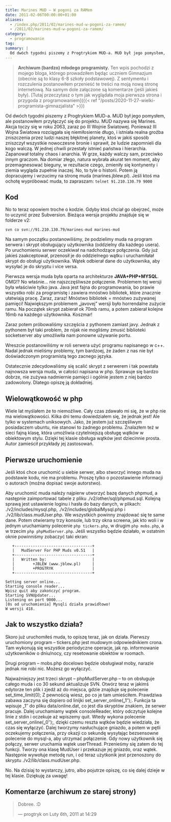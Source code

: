 ```yaml
---
title: Marines MUD – W pogoni za RAMem
date: 2011-02-06T00:00:00+01:00
aliases:
  - /index.php/2011/02/marines-mud-w-pogoni-za-ramem/
  - /2011/02/marines-mud-w-pogoni-za-ramem/
category:
  - programowanie
tag:
summary: |
  Od dwóch tygodni piszemy z Progtrykiem MUD-a. MUD był jego pomysłem, ale postanowiłem przyłączyć się do projektu. MUD nazywa się Marines. Akcja toczy się w roku 2063, zaraz po III Wojnie Światowej. Ponieważ III Wojna Światowa rozciągała się niemiłosiernie długo, i istniała realna groźba zniszczenia przez ludzi naszej błękitnej planety, ktoś w jakiś sposób zniszczył wszystkie nowoczesne bronie i sprawił, że ludzie zapomnieli dla kogo walczą. W jednej chwili przestały istnieć państwa i hierarchia. Zapanował totalny chaos i anarchia. W grze, każdy walczy sam, przeciwko innym graczom. Na domiar złego, natura wybrała akurat ten moment, aby przemagnesować bieguny, w rezultacie czego, zmieniły się kontynenty i ziemia wygląda zupełnie inaczej. No, to tyle o historii. Potem ją dopracujemy i wrzucimy na stronę muda (marines.jblew.pl).
---
```


> **Archiwum (bardzo) młodego programisty.** Ten wpis pochodzi z mojego bloga, którego prowadziłem będąc uczniem Gimnazjum (obecnie są to klasy 6-8 szkoły podstawowej). Z sentymentu i rozczulenia postanowiłem przenieść te treści na moją nową stronę internetową. Na samym dole załączone są komentarze (jeśli jakieś były). [Tutaj przeczytasz o tym jak wyglądała moja pierwsza strona i przygoda z programowaniem]({{< ref "/posts/2020-11-27-wielki-programista-gimnazjalista" >}})
> 

Od dwóch tygodni piszemy z Progtrykiem MUD-a. MUD był jego pomysłem, ale postanowiłem przyłączyć się do projektu. MUD nazywa się Marines. Akcja toczy się w roku 2063, zaraz po III Wojnie Światowej. Ponieważ III Wojna Światowa rozciągała się niemiłosiernie długo, i istniała realna groźba zniszczenia przez ludzi naszej błękitnej planety, ktoś w jakiś sposób zniszczył wszystkie nowoczesne bronie i sprawił, że ludzie zapomnieli dla kogo walczą. W jednej chwili przestały istnieć państwa i hierarchia. Zapanował totalny chaos i anarchia. W grze, każdy walczy sam, przeciwko innym graczom. Na domiar złego, natura wybrała akurat ten moment, aby przemagnesować bieguny, w rezultacie czego, zmieniły się kontynenty i ziemia wygląda zupełnie inaczej. No, to tyle o historii. Potem ją dopracujemy i wrzucimy na stronę muda (marines.jblew.pl). Jeśli ktoś ma ochotę wypróbować muda, to zapraszam:
`telnet 91.210.130.79 9000`

## Kod

No to teraz opowiem troche o kodzie. Gdyby ktoś chciał go obejrzeć, może to uczynić przez Subversion. Bieżąca wersja projektu znajduje się w folderze v2:

```
svn co svn://91.210.130.79/marines-mud marines-mud
```

Na samym początku postanowiliśmy, że podzielimy muda na program serwera i skrypt obsługujący użytkownika (oddzielny dla każdego usera). Po uruchomieniu serwer oczekiwał na nadchodzące połączenia. Gdy już jakieś zaakceptował, przenosił je do oddzielnego wątku i uruchamiłałał skrypt do obsługi użytkownika. Wątek odbierał dane do użytkownika, aby wysyłać je do skryptu i vice versa.

Pierwsza wersja muda była oparta na architekturze **JAVA+PHP+MYSQL**. OMG!? No właśnie… nie najszczęśliwsze połączenie. Problemem tej wersji była właściwie tylko java. Java jest fajna do programowania, bo prawie wszystko robi za programistę i zawiera mnóstwo bibliotek, które znacznie ułatwiają pracę. Zaraz, zaraz! Mnóstwo bibliotek = mnóstwo zużywanej pamięci! Największym problemem „javovej” wersji było horrendalne zużycie ramu. Na początek skrypt zabierał ok 70mb ramu, a potem zabierał kolejne 16mb na każdego użytkownika. Koszmar!

Zaraz potem próbowaliśmy szczęścia z pythonem zamiast javy. Jednak z pythonem był taki problem, że nijak nie mogliśmy zmusić biblioteki socketserver aby umożliwiła nam ponowne używanie portu.

Wreszcie postanowiliśmy w roli serwera użyć programu napisanego w c++. Nadal jednak mieliśmy problemy, tym bardzoej, że żaden z nas nie był doświadczonym programistą tego zacnego języka.

Ostatecznie zdecydowaliśmy się scalić skrypt z serwerem i tak powstała najnowsza wersja muda, w całości napisana w php. Sprawuje się bardzo dobrze, nie zużywa nadmiernie pamięci i ogólnie jestem z niej bardzo zadowolony. Dlatego opiszę ją dokładniej.

## Wielowątkowość w php

Wiele lat myślałem że to niemożliwe. Cały czas zdawało mi się, że w php nie ma wielowątkowości. Kilka dni temu dowiedziałem się, że jednak jest! Ale tylko w systemach﻿ uniksowych. Jako, że jestem już szczęśliwym posiadaczem ubuntu, nie stanowi to żadnego problemu. Znalazłem też w sieci fajną klasę, która umożliwia czytelniejszą obsługę wątków w obiektowym stylu. Dzięki tej klasie obsługa wątków jest dziecinnie prosta. Autor zamieścił przykłady jej zastosowań.

## Pierwsze uruchomienie

Jeśli ktoś chce uruchomić u siebie serwer, albo stworzyć innego muda na podstawie kodu, nie ma problemu. Proszę tylko o pozostawienie informacji o autorach (można dopisać swoje autorstwo).

Aby uruchomić muda należy najpierw utworzyć bazę danych phpmud, a następnie zaimportować tabele z pliku ./v2/other/sql/phpmud.sql. Kolejną sprawą jest ustawienie loginu i hasła do bazy danych, w plikach: ./v2/includes/mysql.php, ./v2/includes/globalMysql.php i ./v2/lib/class.mudUser.php. We wszystkich powinny znajdować się te same dane. Potem otwieramy trzy konsole, lub trzy okna screena, jak kto woli i w jednym uruchamiamy polecenie `php tickers.php`, w drugim `php mobs.php`, a w trzecim `php phpMudServer.php`. Jeśli wszystko będzie działało, w ostatnim oknie powinniśmy zobaczyć taki ekran:

```
   +----------------------------------+
   |   MudServer For PHP Muds v0.51   |
   +----------------------------------+
   |   Written by:                    |
   |        +JBLEW (www.jblew.pl)     |
   |        +PROGTRYK                 |
   +----------------------------------+

Setting server online...
Starting console reader...
Wpisz quit aby zakończyć program.
Starting SVNUpdater...
Listening on port 9000...
[0s od uruchomienia] Mysqli działa prawidłowo!
W wersji 418.
```

## Jak to wszystko działa?

Skoro już uruchomiłeś muda, to opiszę teraz, jak on działa.
Pierwszy uruchomiony program – tickers.php jest mudowym odpowiednikiem crona. Tam wykonują się wszystkie periodyczne operacje, jak np. informowanie użytkowników o dniu/nocy, czy resetowanie obiektów w roomach.

Drugi program – mobs.php docelowo będzie obsługiwał moby, narazie jednak nie robi nic. Możesz go wyłączyć.

Najważniejszy jest trzeci skrypt – phpMudServer.php – to on obsługuje całego muda i co 30 sekund aktualizuje SVN.  Otwórz teraz w jakimś edytorze ten plik i zjedź aż do miejsca, gdzie znajduje się polecenie set_time_limit(0); Z pewnością wiesz, po co je tam umieściłem. Prawdziwa zabawa zaczyna się dopiero od linijki set_server_online(„1″);. Funkcja ta wpisuje „1″ do pliku data/online.dat, co jest dla skryptów znakiem, że serwer pracuje. Dalej uruchamiamy wątek consoleReader, który odczytuje kolejne linie z stdin i oczekuje aż wpiszemy quit. Wtedy wykona polecenie set_server_online(„0″);, dzięki czemu reszta wątków będzie wiedziała, że czas się wyłączyć. Dalej tworzymy nasłuchujące gniazdo, a potem w pętli oczekujemy połączenia, przy okazji co sekundę wysyłając bezsensowne polecenie do mysql-a, aby utrzymać połączenie. Gdy nowy użytkownik się połączy, serwer uruchamia wątek userThread. Przenieśmy się zatem do tej funkcji. Tworzy ona klasę MudUser i przekazuje jej gniazdo, oraz wątek. Następnie wywołuje metodę run, i od teraz użytkonik jest przenoszony do skryptu ./v2/lib/class.mudUser.php.

No. Na dzisiaj to wystarczy, jutro, albo pojutrze opiszę, co się dalej dzieje w tej klasie. Dziękuję za uwagę!


## Komentarze (archiwum ze starej strony)

> Dobree. :D
> 
> — progtryk on Luty 6th, 2011 at 14:29
